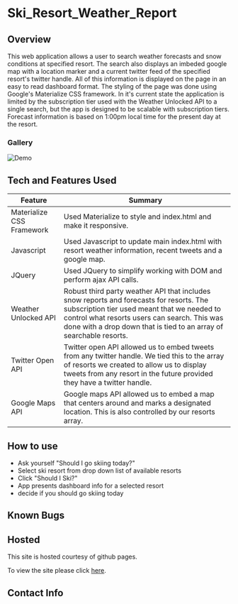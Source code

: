 # Ski_Resort_Weather_Report

## Overview

This web application allows a user to search weather forecasts and snow conditions at specified resort. The search also displays an imbeded google map with a location marker and a current twitter feed of the specified resort's twitter handle. All of this information is displayed on the page in an easy to read dashboard format. The styling of the page was done using Google's Materialize CSS framework. In it's current state the application is limited by the subscription tier used with the Weather Unlocked API to a single search, but the app is designed to be scalable with subscription tiers. Forecast information is based on 1:00pm local time for the present day at the resort. 

### Gallery

![Demo](assets/images/shouldiskidemo.gif "Should I Ski Today?")


## Tech and Features Used


| Feature       | Summary                                                                                                  | 
| ------------- | -------------------------------------------------------------------------------------------------------- |
| Materialize CSS Framework | Used Materialize to style and index.html and make it responsive.                              |
| Javascript    | Used Javascript to update main index.html with resort weather information, recent tweets and a google map. |
| JQuery        | Used JQuery to simplify working with DOM and perform ajax API calls.                             |
| Weather Unlocked API | Robust third party weather API that includes snow reports and forecasts for resorts. The subscription tier used meant that we needed to control what resorts users can search. This was done with a drop down that is tied to an array of searchable resorts. |
|Twitter Open API| Twitter open API allowed us to embed tweets from any twitter handle. We tied this to the array of resorts we created to allow us to display tweets from any resort in the future provided they have a twitter handle.|
|Google Maps API| Google maps API allowed us to embed a map that centers around and marks a designated location. This is also controlled by our resorts array. |


## How to use
* Ask yourself "Should I go skiing today?"
* Select ski resort from drop down list of available resorts
* Click "Should I Ski?"
* App presents dashboard info for a selected resort
* decide if you should go skiing today

## Known Bugs


## Hosted

This site is hosted courtesy of github pages.

To view the site please click [here](https://meta-byte.github.io/Ski_Resort_Weather_Report/).


## Contact Info

